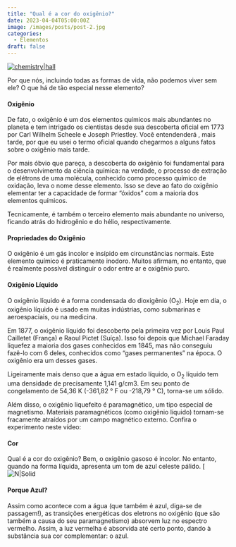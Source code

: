 ```yaml
---
title: "Qual é a cor do oxigênio?"
date: 2023-04-04T05:00:00Z
image: /images/posts/post-2.jpg
categories:
  - Elementos
draft: false
---
```


[![chemistry|hall](https://chemistryhall.com/wp-content/uploads/2014/11/cropped-Chemistry-Hall-2.png)](https://chemistryhall.com/what-is-the-color-of-oxygen/)

Por que nós, incluindo todas as formas de vida, não podemos viver sem ele? O que há de tão especial nesse elemento?

#### Oxigênio

De fato, o oxigênio é um dos elementos químicos mais abundantes no planeta e tem intrigado os cientistas desde sua descoberta oficial em 1773 por Carl Wilhelm Scheele e Joseph Priestley. Você entendenderá , mais tarde, por que eu usei o termo oficial quando chegarmos a alguns fatos sobre o oxigênio mais tarde.

Por mais óbvio que pareça, a descoberta do oxigênio foi fundamental para o desenvolvimento da ciência química: na verdade, o processo de extração de elétrons de uma molécula, conhecido como processo químico de oxidação, leva o nome desse elemento. Isso se deve ao fato do oxigênio elementar ter a capacidade de formar “óxidos” com a maioria dos elementos químicos.

Tecnicamente, é também o terceiro elemento mais abundante no universo, ficando atrás do hidrogênio e do hélio, respectivamente.

#### Propriedades do Oxigênio

O oxigênio é um gás incolor e insípido em circunstâncias normais. Este elemento químico é praticamente inodoro. Muitos afirmam, no entanto, que é realmente possível distinguir o odor entre ar e oxigênio puro.

#### Oxigênio Líquido

O oxigênio líquido é a forma condensada do dioxigênio (O<sub>2</sub>). Hoje em dia, o oxigênio líquido é usado em muitas indústrias, como submarinas e aeroespaciais, ou na medicina.

Em 1877, o oxigênio líquido foi descoberto pela primeira vez por Louis Paul Cailletet (França) e Raoul Pictet (Suíça). Isso foi depois que Michael Faraday liquefez a maioria dos gases conhecidos em 1845, mas não conseguiu fazê-lo com 6 deles, conhecidos como “gases permanentes” na época. O oxigênio era um desses gases.

Ligeiramente mais denso que a água em estado líquido, o O<sub>2</sub> líquido tem uma densidade de precisamente 1,141 g/cm3. Em seu ponto de congelamento de 54,36 K (-361,82 ° F ou -218,79 ° C), torna-se um sólido.

Além disso, o oxigênio liquefeito é paramagnético, um tipo especial de magnetismo. Materiais paramagnéticos (como oxigênio líquido) tornam-se fracamente atraídos por um campo magnético externo. Confira o experimento neste vídeo:

<Youtube id="Lt4P6ctf06Q" title="Play: Video" />

#### Cor

Qual é a cor do oxigênio? Bem, o oxigênio gasoso é incolor. No entanto, quando na forma líquida, apresenta um tom de azul celeste pálido.
[![N|Solid](https://chemistryhall.com/wp-content/uploads/2020/03/image-7-244x300.png)

#### Porque Azul?

Assim como acontece com a água (que também é azul, diga-se de passagem!), as transições energéticas dos eletrons no oxigênio (que são também a causa do seu paramagnetismo) absorvem luz no espectro vermelho. Assim, a luz vermelha é absorvida até certo ponto, dando à substância sua cor complementar: o azul.
